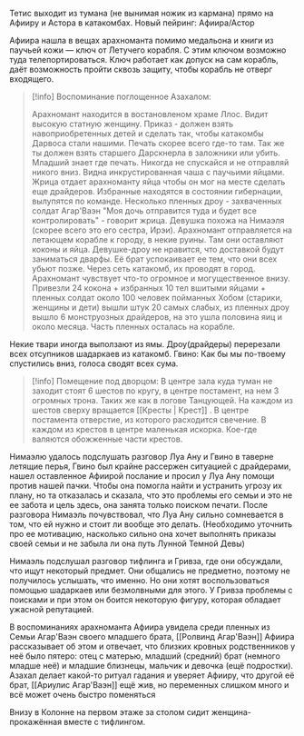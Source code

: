 
Тетис выходит из тумана (не вынимая ножик из кармана) прямо на Афииру и Астора в катакомбах.
Новый пейринг: Афиира/Астор

Афиира нашла в вещах арахноманта помимо медальона и книги из паучьей кожи — ключ от Летучего корабля. С этим ключом возможно туда телепортироваться. Ключ работает как допуск на сам корабль, даёт возможность пройти сквозь защиту, чтобы корабль не отверг входящего.  

> [!info] Воспоминание поглощенное Азахалом:
> 
> Арахномант находится в востановленом храме Ллос. Видит высокую статную женщину. Приказ - должен взять навоприобретенных детей и сделать так, чтобы катакомбы Дарвоса стали нашими. Печать скорее всего где-то там. Так же ты должен взять старшего Дарскнерла в заложники или убить. Младший знает где печать. Никогда не спускайся и не отправляй никого вниз. 
   Видна инкрустированная чаша с паучьими яйцами.  Жрица отдает арахноманту яйца чтобы он мог на месте сделать еще драйдеров. Избранные находятся в состоянии гибернации, вылупятся по команде. Несколько пленных дроу - захваченных солдат Агар'Ваэн 
   "Моя дочь отправится туда и будет все контролировать" - говорит жрица. Девушка похожа на Нимаэля (скорее всего это его сестра, Ирэи). Арахномант отправляется на летающем корабле к городу, в некие руины. Там они оставляют коконы и яйца. Девушке-дроу не нравится, что доставкой будут заниматься дварфы. Её брат успокаивает ее тем, что они всех убьют позже. Через сеть катакомб, их проводят в город. Арахномант чувствует что-то огромное и могущественное внизу. Привезли 24 кокона + избранных 10 тел вшитыми яйцами + пленных солдат около 100 человек пойманных Хобом (старики, женщины и дети) вышли штук 20 самых слабых, из пленных дроу вышло 6 монструозных драйдеров, на это ушла половина яиц и около месяца. Часть пленных осталась на корабле.
   

Некие твари иногда выползают из ямы. Дроу(драйдеры) перерезали всех отсупников шадаркаев из катакомб.
Гвино: Как бы мы по-твоему спустились вниз, голоса сводят всех сума.

> [!info] Помещение под дворцом:
> В центре зала куда туман не заходит стоят 6 шестов по кругу, в центре постамент, на нем 3 огромных трона. Таких же как в логове Танцующей. На каждом из шестов сверху вращается [[Кресты | Крест]] . В центре постамента отверстие, из которого расходится свечение. В каждом из крестов в центре маленькая искорка.
  Кое-где валяются обожженные части крестов.


Нимаэлю удалось подслушать разговор Луа Ану и Гвино в таверне летящие перья, Гвино был крайне рассержен ситуацией с драйдерами, нашел оставленное Афиирой послание и просил у Луа Ану помощи против нашей пачки. Чтобы она помогла найти и устранить угрозу их плану, но та отказалась и сказала, что это проблемы его семьи и это не ее забота и цель здесь, она занята только поиском печати. После разговора Нимаэль почувствовал, что Луа Ану сильно сомневается в том, что ей нужно и стоит ли вообще это делать. (Необходимо уточнить про ее мотивацию, насколько сильно она хочет выполнять приказы своей семьи и не забыла ли она путь Лунной Темной Девы) 

Нимаэль подслушал разговор тифлинга и Гривза, где они обсуждали, что ищут некоторый предмет. Они общались не предметно, поэтому не получилось услышать, что именно. Но они хотят воспользоваться помощью шадаркаев или безмолвными для этого. У Гривза проблемы с поисками и при этом он боится некоторую фигуру, которая обладает ужасной репутацией.


В воспоминаниях арахноманта Афиира увидела среди пленных из Семьи Агар'Ваэн своего младшего брата, [[Ролвинд Агар'Ваэн]] 
Афиира рассказывает об этом и отвечает, что близких кровных родственников у неё было пятеро: отец с матерью, младший (средний) брат (немного младше неё) и младшие близнецы, мальчик и девочка (ещё подростки).
Азахал делает какой-то ритуал гадания и уверяет Афииру, что другой её брат, [[Ариулис Агар'Ваэн]] ещё жив, но переменных слишком много и всё может очень быстро поменяться

Внизу в Колонне на первом этаже за столом сидит женщина-прокажённая вместе с тифлингом.

